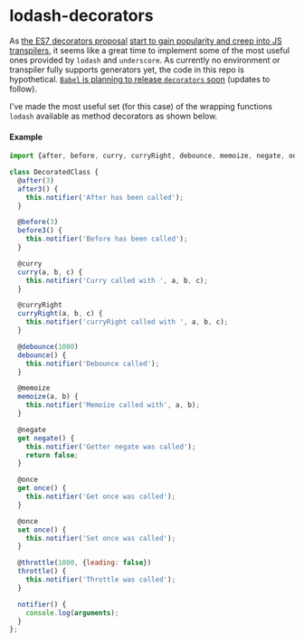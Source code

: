 # lodash-decorators

As [the ES7 decorators proposal](https://github.com/wycats/javascript-decorators) [start to gain popularity and creep into JS transpilers](https://twitter.com/sebmck/status/579300313514950657), it seems like a great time to implement some of the most useful ones provided by `lodash` and `underscore`. As currently no environment or transpiler fully supports generators yet, the code in this repo is hypothetical. [`Babel` is planning to release `decorators` soon](https://twitter.com/sebmck/status/579482622998409217) (updates to follow).

I've made the most useful set (for this case) of the wrapping functions `lodash` available as method decorators as shown below.

#### Example
```js
import {after, before, curry, curryRight, debounce, memoize, negate, once, throttle} from 'lodash-decorators';

class DecoratedClass {
  @after(3)
  after3() {
    this.notifier('After has been called');
  }

  @before(3)
  before3() {
    this.notifier('Before has been called');
  }

  @curry
  curry(a, b, c) {
    this.notifier('Curry called with ', a, b, c);
  }

  @curryRight
  curryRight(a, b, c) {
    this.notifier('curryRight called with ', a, b, c);
  }

  @debounce(1000)
  debounce() {
    this.notifier('Debounce called');
  }

  @memoize
  memoize(a, b) {
    this.notifier('Memoize called with', a, b);
  }

  @negate
  get negate() {
    this.notifier('Getter negate was called');
    return false;
  }

  @once
  get once() {
    this.notifier('Get once was called');
  }

  @once
  set once() {
    this.notifier('Set once was called');
  }

  @throttle(1000, {leading: false})
  throttle() {
    this.notifier('Throttle was called');
  }

  notifier() {
    console.log(arguments);
  }
};
```